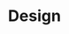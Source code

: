 ---
layout: layouts/post.njk
tags:
 - work
 - "2020"
 - print
title: Design
type: Calendar
year: "2020"
featured_image: "/img/placeholder2.jpg"
materials: hammermill paper
description: a calendar that has dog dreams in them
support_images:
 - "/img/61_1-warnick-greece-show.jpg"
 - "/img/61_2-warnick-greece-show.jpg"
 - "/img/61_3-warnick-greece-show.jpg"
 - "/img/61_4-warnick-greece-show.jpg"
 - "/img/placeholder2.jpg"
eleventyNavigation:
  key: Dog dreams 
---
